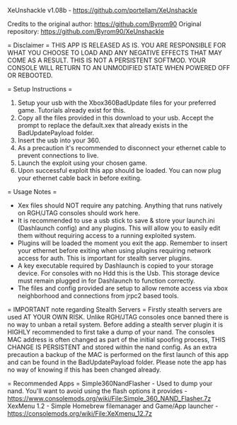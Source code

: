 XeUnshackle v1.08b - https://github.com/portellam/XeUnshackle

Credits to the original author: https://github.com/Byrom90
Original repository: https://github.com/Byrom90/XeUnshackle

= Disclaimer =
THIS APP IS RELEASED AS IS.
YOU ARE RESPONSIBLE FOR WHAT YOU CHOOSE TO LOAD AND ANY NEGATIVE EFFECTS THAT MAY COME AS A RESULT.
THIS IS NOT A PERSISTENT SOFTMOD. YOUR CONSOLE WILL RETURN TO AN UNMODIFIED STATE WHEN POWERED OFF OR REBOOTED.

= Setup Instructions =
1. Setup your usb with the Xbox360BadUpdate files for your preferred game. Tutorials already exist for this.
2. Copy all the files provided in this download to your usb. Accept the prompt to replace the default.xex that
   already exists in the BadUpdatePayload folder.
3. Insert the usb into your 360.
4. As a precaution it's recommended to disconnect your ethernet cable to prevent connections to live.
5. Launch the exploit using your chosen game.
6. Upon successful exploit this app should be loaded. You can now plug your ethernet cable back in before exiting.

= Usage Notes =
- Xex files should NOT require any patching. Anything that runs natively on RGH/JTAG consoles should work here.
- It is recommended to use a usb stick to save & store your launch.ini (Dashlaunch config) and any plugins.
  This will allow you to easily edit them without requiring access to a running exploited system.
- Plugins will be loaded the moment you exit the app. Remember to insert your ethernet before exiting when using plugins
  requiring network access for auth. This is important for stealth server plugins.
- A key executable required by Dashlaunch is copied to your storage device. For consoles with no Hdd this is the Usb.
  This storage device must remain plugged in for Dashlaunch to function correctly.
- The files and config provided are setup to allow remote access via xbox neighborhood and connections from jrpc2 based tools.

= IMPORTANT note regarding Stealth Servers =
Firstly stealth servers are used AT YOUR OWN RISK.
Unlike RGH/JTAG consoles once banned there is no way to unban a retail system.
Before adding a stealth server plugin it is HIGHLY recommended to first take a dump of your nand.
The consoles MAC address is often changed as part of the initial spoofing process, THIS CHANGE IS PERSISTENT and stored within the nand config.
As an extra precaution a backup of the MAC is performed on the first launch of this app and can be found in the BadUpdatePayload folder.
Please note the app has no way of knowing if this has been changed already.

= Recommended Apps =
Simple360NandFlasher - Used to dump your nand. You'll want to avoid using the flash options it provides - https://www.consolemods.org/wiki/File:Simple_360_NAND_Flasher.7z
XexMenu 1.2 - Simple Homebrew filemanager and Game/App launcher - https://consolemods.org/wiki/File:XeXmenu_12.7z